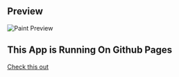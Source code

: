 ## Preview

![Paint Preview](https://github.com/xQ-zie/Paint.meat/raw/main/Paint_Preview.jpg "Preview")

## This App is Running On Github Pages

[Check this out](https://xq-zie.github.io/Paint.meat/)
